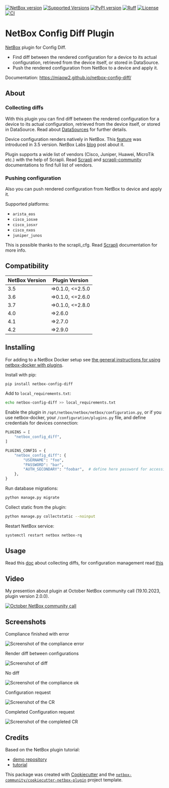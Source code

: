 [![NetBox version](https://img.shields.io/badge/NetBox-4.0|4.1|4.2-blue.svg)](https://github.com/netbox-community/netbox)
[![Supported Versions](https://img.shields.io/pypi/pyversions/netbox-config-diff.svg)](https://pypi.org/project/netbox-config-diff/)
[![PyPI version](https://badge.fury.io/py/netbox-config-diff.svg)](https://badge.fury.io/py/netbox-config-diff)
[![Ruff](https://img.shields.io/endpoint?url=https://raw.githubusercontent.com/charliermarsh/ruff/main/assets/badge/v2.json)](https://github.com/astral-sh/ruff)
[![License](https://img.shields.io/badge/License-Apache_2.0-blue.svg)](https://opensource.org/licenses/Apache-2.0)
[![CI](https://github.com/miaow2/netbox-config-diff/actions/workflows/commit.yaml/badge.svg?branch=develop)](https://github.com/miaow2/netbox-config-diff/actions)

# NetBox Config Diff Plugin

[NetBox](https://github.com/netbox-community/netbox) plugin for Config Diff.

* Find diff between the rendered configuration for a device to its actual configuration, retrieved from the device itself, or stored in DataSource.
* Push the rendered configuration from NetBox to a device and apply it.

Documentation: https://miaow2.github.io/netbox-config-diff/

<!--about-start-->
## About

### Collecting diffs

With this plugin you can find diff between the rendered configuration for a device to its actual configuration, retrieved from the device itself, or stored in DataSource.
Read about [DataSources](https://demo.netbox.dev/static/docs/models/core/datasource/) for further details.

Device configuration renders natively in NetBox. This [feature](https://demo.netbox.dev/static/docs/features/configuration-rendering/) was introduced in 3.5 version.
 NetBox Labs [blog](https://netboxlabs.com/blog/how-to-generate-device-configurations-with-netbox/) post about it.

Plugin supports a wide list of vendors (Cisco, Juniper, Huawei, MicroTik etc.) with the help of Scrapli. Read [Scrapli](https://carlmontanari.github.io/scrapli/user_guide/project_details/#supported-platforms) and [scrapli-community](https://scrapli.github.io/scrapli_community/user_guide/project_details/#supported-platforms) documentations to find full list of vendors.

### Pushing configuration

Also you can push rendered configuration from NetBox to device and apply it.

Supported platforms:

* `arista_eos`
* `cisco_iosxe`
* `cisco_iosxr`
* `cisco_nxos`
* `juniper_junos`

This is possible thanks to the scrapli_cfg. Read [Scrapli](https://github.com/scrapli/scrapli_cfg/) documentation for more info.
<!--about-end-->

## Compatibility

| NetBox Version | Plugin Version   |
|----------------|------------------|
|  3.5           | =>0.1.0, <=2.5.0 |
|  3.6           | =>0.1.0, <=2.6.0 |
|  3.7           | =>0.1.0, <=2.8.0 |
|  4.0           |      =>2.6.0     |
|  4.1           |      =>2.7.0     |
|  4.2           |      =>2.9.0     |

<!--install-start-->
## Installing

For adding to a NetBox Docker setup see
[the general instructions for using netbox-docker with plugins](https://github.com/netbox-community/netbox-docker/wiki/Using-Netbox-Plugins).

Install with pip:

```bash
pip install netbox-config-diff
```

Add to `local_requirements.txt`:

```bash
echo netbox-config-diff >> local_requirements.txt
```

Enable the plugin in `/opt/netbox/netbox/netbox/configuration.py`,
 or if you use netbox-docker, your `/configuration/plugins.py` file,
 and define credentials for devices connection:

```python
PLUGINS = [
    "netbox_config_diff",
]

PLUGINS_CONFIG = {
    "netbox_config_diff": {
        "USERNAME": "foo",
        "PASSWORD": "bar",
        "AUTH_SECONDARY": "foobar",  # define here password for accessing Privileged EXEC mode, this variable is optional
    },
}
```

Run database migrations:

```bash
python manage.py migrate

```
Collect static from the plugin:

```bash
python manage.py collectstatic --noinput
```

Restart NetBox service:

```bash
systemctl restart netbox netbox-rq
```
<!--install-end-->
<!--usage-start-->
## Usage

Read this [doc](https://miaow2.github.io/netbox-config-diff/colliecting-diffs/) about collecting diffs, for configuration management read [this](https://miaow2.github.io/netbox-config-diff/configuratiom-management/)

## Video

My presention about plugin at October NetBox community call (19.10.2023, plugin version 2.0.0).

[![October NetBox community call](https://img.youtube.com/vi/B4uhtYh278o/0.jpg)](https://youtu.be/B4uhtYh278o?t=425)
<!--usage-end-->

## Screenshots

Compliance finished with error

![Screenshot of the compliance error](docs/media/screenshots/compliance-error.png)

Render diff between configurations

![Screenshot of diff](docs/media/screenshots/compliance-diff.png)

No diff

![Screenshot of the compliance ok](docs/media/screenshots/compliance-ok.png)

Configuration request

![Screenshot of the CR](docs/media/screenshots/cr-created.png)

Completed Configuration request

![Screenshot of the completed CR](docs/media/screenshots/cr-completed.png)

## Credits

Based on the NetBox plugin tutorial:

- [demo repository](https://github.com/netbox-community/netbox-plugin-demo)
- [tutorial](https://github.com/netbox-community/netbox-plugin-tutorial)

This package was created with [Cookiecutter](https://github.com/audreyr/cookiecutter) and the [`netbox-community/cookiecutter-netbox-plugin`](https://github.com/netbox-community/cookiecutter-netbox-plugin) project template.
